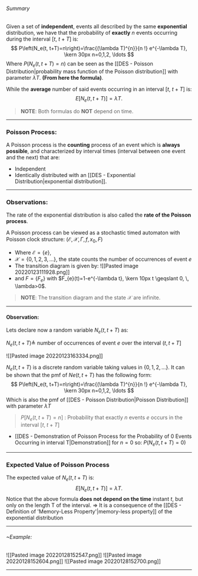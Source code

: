 ###### Summary
Given a set of **independent**, events all described by the same **exponential** distribution, we have that the probability of **exactly** $n$ events occurring during the interval $[t, \ t +T]$ is:
$$
P\left(N_e(t, t+T)=n\right)=\frac{(\lambda T)^{n}}{n !} e^{-\lambda T}, \kern 30px n=0,1,2, \ldots
$$
Where $P\left(N_e(t, t+T)=n\right)$ can be seen as the [[DES - Poisson Distribution|probability mass function of the Poisson distribution]] with parameter $\lambda T$. **(From here the formula)**.

While the **average** number of said events occurring in an interval $[t, \ t + T]$ is:
$$
E\left[N_{e}(t, t+T)\right]=\lambda T \text {. }
$$
> **NOTE**:
> Both formulas do **NOT** depend on time.

---
### Poisson Process:
A Poisson process is the **counting** process of an event which is **always possible**, and characterized by interval times (interval between one event and the next) that are:
- Independent
- Identically distributed with an [[DES - Exponential Distribution|exponential distribution]].

---
### Observations:
The rate of the exponential distribution is also called the **rate of the Poisson process**.

A Poisson process can be viewed as a stochastic timed automaton with Poisson clock structure: $\left(\mathcal{E}, \mathcal{X}, \Gamma, f, x_{0}, F\right)$
- Where $\mathcal{E} = \{e\},$
- $\mathcal{X}=\{0,1,2,3, \ldots\}$, the state counts the number of occurrences of event $e$
- The transition diagram is given by: ![[Pasted image 20220123111928.png]]
- and $F=\left\{F_{e}\right\}$ with $F_{e}(t)=1-e^{-\lambda t}, \kern 10px t \geqslant 0, \, \lambda>0$. 

> **NOTE**:
> The transition diagram and the state $\mathcal{X}$ are infinite.

---
#### Observation:
Lets declare now a random variable $N_{e}(t, t+T)$ as:

$N_{e}(t, t+T) \triangleq$ number of occurrences of event $e$ over the interval $(t, t+T]$

![[Pasted image 20220123163334.png]]

$N_e(t, t+T)$ is a discrete random variable taking values in $\{0,1,2, \ldots\}$.
It can be shown that the pmf of $N e(t, t+T)$ has the following form:
$$
P\left(N_e(t, t+T)=n\right)=\frac{(\lambda T)^{n}}{n !} e^{-\lambda T}, \kern 30px n=0,1,2, \ldots
$$
Which is also the pmf of [[DES - Poisson Distribution|Poisson Distribution]] with parameter $\lambda T$
> $P[N_e(t, t+T)=n]$ : Probability that exactly $n$ events $e$ occurs in the interval $[t ,\; t + T]$

- [[DES - Demonstration of Poisson Process for the Probability of 0 Events Occurring in interval T|Demonstration]] for $n=0$ so: $P\left(N_e(t, t+T)=0\right)$

---
### Expected Value of Poisson Process
The expected value of $N_{e}(t, t+T)$ is:
$$
E\left[N_{e}(t, t+T)\right]=\lambda T \text {. }
$$
Notice that the above formula **does not depend on the time** instant $t$, but only on the length T of the interval.
$\Rightarrow$ It is a consequence of the [[DES - Definition of 'Memory-Less Property'|memory-less property]] of the exponential distribution

---
###### ~Example:
![[Pasted image 20220128152547.png]]
![[Pasted image 20220128152604.png]]
![[Pasted image 20220128152700.png]]

---